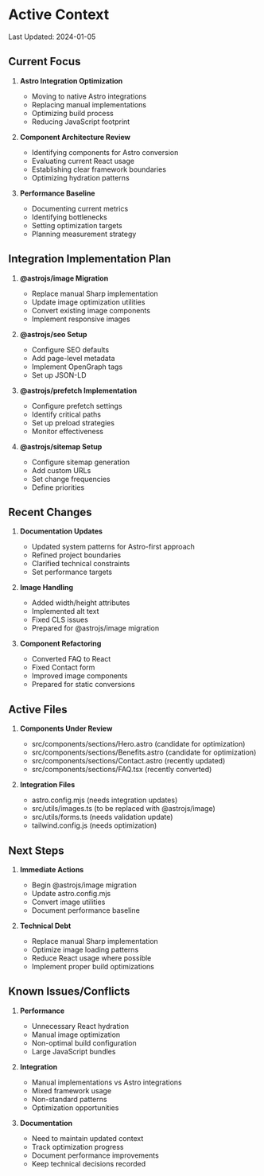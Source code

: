 # Active Context

Last Updated: 2024-01-05

## Current Focus

1. **Astro Integration Optimization**
   - Moving to native Astro integrations
   - Replacing manual implementations
   - Optimizing build process
   - Reducing JavaScript footprint

2. **Component Architecture Review**
   - Identifying components for Astro conversion
   - Evaluating current React usage
   - Establishing clear framework boundaries
   - Optimizing hydration patterns

3. **Performance Baseline**
   - Documenting current metrics
   - Identifying bottlenecks
   - Setting optimization targets
   - Planning measurement strategy

## Integration Implementation Plan

1. **@astrojs/image Migration**
   - Replace manual Sharp implementation
   - Update image optimization utilities
   - Convert existing image components
   - Implement responsive images

2. **@astrojs/seo Setup**
   - Configure SEO defaults
   - Add page-level metadata
   - Implement OpenGraph tags
   - Set up JSON-LD

3. **@astrojs/prefetch Implementation**
   - Configure prefetch settings
   - Identify critical paths
   - Set up preload strategies
   - Monitor effectiveness

4. **@astrojs/sitemap Setup**
   - Configure sitemap generation
   - Add custom URLs
   - Set change frequencies
   - Define priorities

## Recent Changes

1. **Documentation Updates**
   - Updated system patterns for Astro-first approach
   - Refined project boundaries
   - Clarified technical constraints
   - Set performance targets

2. **Image Handling**
   - Added width/height attributes
   - Implemented alt text
   - Fixed CLS issues
   - Prepared for @astrojs/image migration

3. **Component Refactoring**
   - Converted FAQ to React
   - Fixed Contact form
   - Improved image components
   - Prepared for static conversions

## Active Files

1. **Components Under Review**
   - src/components/sections/Hero.astro (candidate for optimization)
   - src/components/sections/Benefits.astro (candidate for optimization)
   - src/components/sections/Contact.astro (recently updated)
   - src/components/sections/FAQ.tsx (recently converted)

2. **Integration Files**
   - astro.config.mjs (needs integration updates)
   - src/utils/images.ts (to be replaced with @astrojs/image)
   - src/utils/forms.ts (needs validation update)
   - tailwind.config.js (needs optimization)

## Next Steps

1. **Immediate Actions**
   - Begin @astrojs/image migration
   - Update astro.config.mjs
   - Convert image utilities
   - Document performance baseline

2. **Technical Debt**
   - Replace manual Sharp implementation
   - Optimize image loading patterns
   - Reduce React usage where possible
   - Implement proper build optimizations

## Known Issues/Conflicts

1. **Performance**
   - Unnecessary React hydration
   - Manual image optimization
   - Non-optimal build configuration
   - Large JavaScript bundles

2. **Integration**
   - Manual implementations vs Astro integrations
   - Mixed framework usage
   - Non-standard patterns
   - Optimization opportunities

3. **Documentation**
   - Need to maintain updated context
   - Track optimization progress
   - Document performance improvements
   - Keep technical decisions recorded
